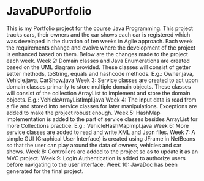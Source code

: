 # JavaDUPortfolio
This is my Portfolio project for the course Java Programming. This project tracks cars, their owners and the car shows each car is registered which was developed in the duration of ten weeks in Agile approach. Each week the requirements change and evolve where the development of the project is enhanced based on them. Below are the changes made to the project each week.
Week 2:
  Domain classes and Java Enumerations are created based on the UML diagram provided. These classes will consist of getter setter methods, toString, equals and       hashcode methods.
  E.g.: Owner.java, Vehicle.java, CarShow.java
Week 3:
  Service classes are created to act upon domain classes primarily to store multiple domain objects. These classes will consist of the collection ArrayList to       implement and store the domain objects.
  E.g.: VehicleArrayListImpl.java
Week 4:
  The input data is read from a file and stored into service classes for later manipulations. Exceptions are added to make the project robust enough.
Week 5:
  HashMap implementation is added to the part of service classes besides ArrayList for more Collections practice.
  E.g.: VehicleHashMapImpl.java
Week 6:
  More service classes are added to read and write XML and Json files.
Week 7:
  A simple GUI (Graphical User Interface) is created using JFrame in NetBeans so that the user can play around the data of owners, vehicles and car shows.
Week 8:
  Controllers are added to the project so as to update it as an MVC project.
Week 9:
  Login Authentication is added to authorize users before navigating to the user interface.
Week 10:
  JavaDoc has been generated for the final project. 
